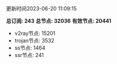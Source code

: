 更新时间2023-06-20 11:09:15

**总订阅: 243**
**总节点: 32036**
**有效节点: 20441**
- v2ray节点: 15201
- trojan节点: 3532
- ss节点: 1464
- ssr节点: 241
